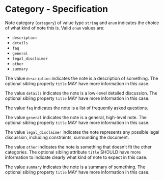 # Category - Specification

Note category (`category`) of value type `string` and `enum` indicates the
choice of what kind of note this is. Valid `enum` values are:

* `description`
* `details`
* `faq`
* `general`
* `legal_disclaimer`
* `other`
* `summary`

The value `description` indicates the note is a description of something. The
optional sibling property `title` MAY have more information in this case.

The value `details` indicates the note is a low-level detailed discussion. The
optional sibling property `title` MAY have more information in this case.

The value `faq` indicates the note is a list of frequently asked questions.

The value `general` indicates the note is a general, high-level note. The
optional sibling property `title` MAY have more information in this case.

The value `legal_disclaimer` indicates the note represents any possible legal
discussion, including constraints, surrounding the document.

The value `other` indicates the note is something that doesn’t fit the other
categories. The optional sibling attribute
`title` SHOULD have more information to indicate clearly what kind of note to
expect in this case.

The value `summary` indicates the note is a summary of something. The optional
sibling property `title` MAY have more information in this case.
